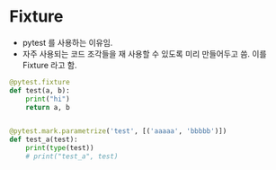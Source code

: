 # Fixture

- pytest 를 사용하는 이유임.
- 자주 사용되는 코드 조각들을 재 사용할 수 있도록 미리 만들어두고 씀. 이를 Fixture 라고 함.

```python
@pytest.fixture
def test(a, b):
    print("hi")
    return a, b


@pytest.mark.parametrize('test', [('aaaaa', 'bbbbb')])
def test_a(test):
    print(type(test))
    # print("test_a", test)
```

